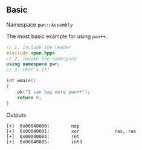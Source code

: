 ## Basic

Namespace `pwn::Assembly`

The most basic example for using `pwn++`.

```c++
// 1. include the header
#include <pwn.hpp>
// 2. invoke the namespace
using namespace pwn;
// 3. that's it!

int wmain()
{
    ok("I can haz more pwn++");
    return 0;
}
```

Outputs
```text
[+]  0x00040000:        nop
[+]  0x00040001:        xor             rax, rax
[+]  0x00040004:        ret
[+]  0x00040005:        int3
```

